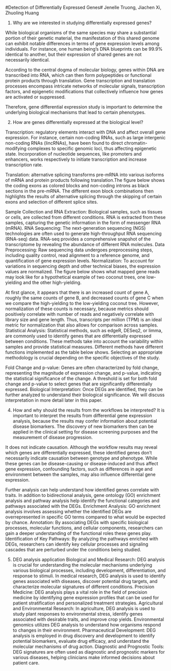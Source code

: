 #Detection of Differentially Expressed Genes#
Jenelle Truong, Jiachen Xi, Zhuoling Huang
1. Why are we interested in studying differentially expressed genes?


While biological organisms of the same species may share a substantial portion of their genetic material, the manifestation of this shared genome can exhibit notable differences in terms of gene expression levels among individuals. For instance, one human being’s DNA blueprints can be 99.9% identical to another, but their expression of shared genes are not necessarily identical. 

According to the central dogma of molecular biology, genes within DNA are transcribed into RNA, which can then form polypeptides or functional protein products through translation. 
Gene transcription and translation processes encompass intricate networks of molecular signals, transcription factors, and epigenetic modifications that collectively influence how genes are activated or suppressed. 

Therefore, gene differential expression study is important to determine the underlying biological mechanisms that lead to certain phenotypes. 

2. How are genes differentially expressed at the biological level?

Transcription: regulatory elements interact with DNA and affect overall gene expression.  For instance, certain non-coding RNAs, such as large intergenic non-coding RNAs (lincRNAs), have been found to direct chromatin-modifying complexes to specific genomic loci, thus affecting epigenetic state. Incorporation of nucleotide sequences, like promoters and enhancers, works respectively to initiate transcription and increase transcription rate. 

Translation:  alternative splicing transforms pre-mRNA into various isoforms of mRNA and protein products following translation.The figure below shows the coding exons as colored blocks and non-coding introns as black sections in the pre-mRNA. The different exon block combinations then highlights the results of alternative splicing through the skipping of certain exons and selection of different splice sites.  
  
Sample Collection and RNA Extraction:
Biological samples, such as tissues or cells, are collected from different conditions.
RNA is extracted from these samples, capturing the genetic information in the form of messenger RNA (mRNA).
RNA Sequencing:
The next-generation sequencing (NGS) technologies are often used to generate high-throughput RNA sequencing (RNA-seq) data.
RNA-seq provides a comprehensive snapshot of the transcriptome by revealing the abundance of different RNA molecules.
Data Preprocessing:
Raw sequencing data undergoes preprocessing steps, including quality control, read alignment to a reference genome, and quantification of gene expression levels.
Normalization:
To account for variations in sequencing depth and other technical biases, the expression values are normalized. 
The figure below shows what mapped gene reads may look like for a hypothetical example of two coconut trees, one low-yielding and the other high-yielding.

At first glance, it appears that there is an increased count of gene A, roughly the same counts of gene B, and decreased counts of gene C when we compare the high-yielding to the low-yielding coconut tree. However, normalization of these counts is necessary, because metrics should positively correlate with number of reads and negatively correlate with library size and gene length. Thus, transcripts per million (TPM) is an ideal metric for normalization that also allows for comparison across samples.
Statistical Analysis:
Statistical methods, such as edgeR, DESeq2, or limma, are commonly used to identify genes that are differentially expressed between conditions. 
These methods take into account the variability within samples and provide statistical measures.
Different methods have different functions implemented as the table below shows. Selecting an appropriate methodology is crucial depending on the specific objectives of the study.

Fold Change and p-value:
Genes are often characterized by fold change, representing the magnitude of expression change, and p-value, indicating the statistical significance of the change.
A threshold is set for both fold change and p-value to select genes that are significantly differentially expressed.
Biological Interpretation:
Once DEGs are identified, they can be further analyzed to understand their biological significance. We will discuss interpretation in more detail later in this paper. 



4. How and why should the results from the workflows be interpreted?
It is important to interpret the results from differential gene expression analysis, because the results may confer information about potential disease biomarkers. The discovery of new biomarkers then can be applied in the clinical setting for disease screening purposes and the measurement of disease progression.

It does not indicate causation. 
Although the workflow results may reveal which genes are differentially expressed, these identified genes don’t necessarily indicate causation between genotype and phenotype. While these genes can be disease-causing or disease-induced and thus affect gene expression, confounding factors, such as differences in age and environment between the samples, may also influence differential gene expression. 

Further analysis can help understand how identified genes correlate with traits. 
In addition to bidirectional analysis, gene ontology (GO) enrichment analysis and pathway analysis help identify the functional categories and pathways associated with the DEGs. 
Enrichment Analysis: GO enrichment analysis involves assessing whether the identified DEGs are overrepresented in specific GO terms compared to what would be expected by chance.
Annotation: By associating DEGs with specific biological processes, molecular functions, and cellular components, researchers can gain a deeper understanding of the functional roles these genes play.
Identification of Key Pathways: By analyzing the pathways enriched with DEGs, researchers can identify key cellular processes and signaling cascades that are perturbed under the conditions being studied.



5. DEG analysis application
Biological and Medical Research:
DEG analysis is crucial for understanding the molecular mechanisms underlying various biological processes, including development, differentiation, and response to stimuli.
In medical research, DEG analysis is used to identify genes associated with diseases, discover potential drug targets, and characterize molecular signatures of different conditions.
Precision Medicine:
DEG analysis plays a vital role in the field of precision medicine by identifying gene expression profiles that can be used for patient stratification and personalized treatment strategies.
Agricultural and Environmental Research:
In agriculture, DEG analysis is used to study plant responses to environmental stress, identify genes associated with desirable traits, and improve crop yields.
Environmental genomics utilizes DEG analysis to understand how organisms respond to changes in their environment.
Pharmaceutical Development:
DEG analysis is employed in drug discovery and development to identify potential biomarkers, evaluate drug efficacy, and understand the molecular mechanisms of drug action.
Diagnostic and Prognostic Tools:
DEG signatures are often used as diagnostic and prognostic markers for various diseases, helping clinicians make informed decisions about patient care.

